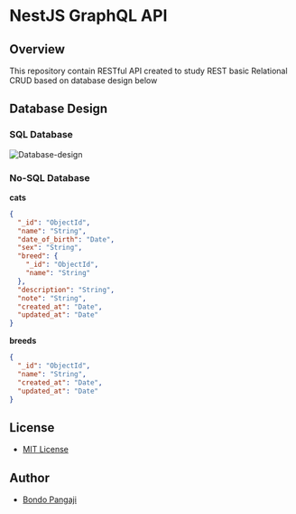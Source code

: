 # NestJS GraphQL API

## Overview

This repository contain RESTful API created to study REST basic Relational CRUD based on database design below

## Database Design

### SQL Database

![Database-design](https://github.com/bondopangaji/NestJS-REST-API/blob/main/cat-rdd.png)

### No-SQL Database

**cats**

```json
{
  "_id": "ObjectId",
  "name": "String",
  "date_of_birth": "Date",
  "sex": "String",
  "breed": {
    "_id": "ObjectId",
    "name": "String"
  },
  "description": "String",
  "note": "String",
  "created_at": "Date",
  "updated_at": "Date"
}
```

**breeds**

```json
{
  "_id": "ObjectId",
  "name": "String",
  "created_at": "Date",
  "updated_at": "Date"
}
```

## License

- [MIT License](https://choosealicense.com/licenses/mit/)

## Author

- [Bondo Pangaji](https://github.com/bondopangaji)
